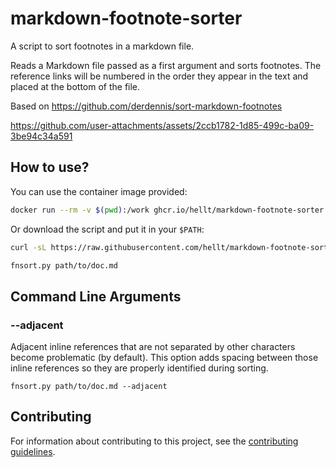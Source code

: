 # markdown-footnote-sorter

A script to sort footnotes in a markdown file.

Reads a Markdown file passed as a first argument and sorts footnotes.
The reference links will be numbered in
the order they appear in the text and placed at the bottom
of the file.

Based on <https://github.com/derdennis/sort-markdown-footnotes>



https://github.com/user-attachments/assets/2ccb1782-1d85-499c-ba09-3be94c34a591



## How to use?

You can use the container image provided:

```bash
docker run --rm -v $(pwd):/work ghcr.io/hellt/markdown-footnote-sorter path/to/doc.md
```

Or download the script and put it in your `$PATH`:

```bash
curl -sL https://raw.githubusercontent.com/hellt/markdown-footnote-sorter/main/fnsort.py

fnsort.py path/to/doc.md
```

## Command Line Arguments
### --adjacent
Adjacent inline references that are not separated by other characters become problematic (by default).
This option adds spacing between those inline references so they are properly identified during sorting.

`fnsort.py path/to/doc.md --adjacent`

## Contributing
For information about contributing to this project, see the [contributing guidelines](CONTRIBUTING.md).
